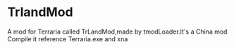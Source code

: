 # TrlandMod
A mod for Terraria called TrLandMod,made by tmodLoader.It's a China mod
Compile it reference Terraria.exe and xna
